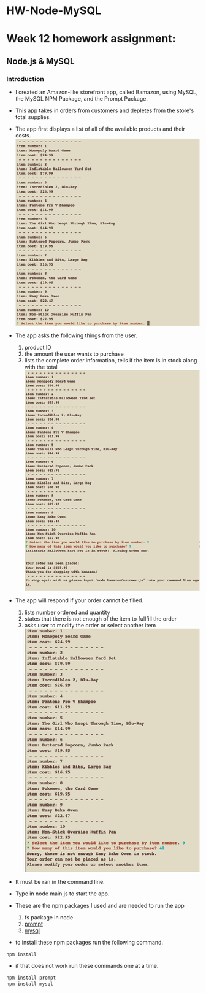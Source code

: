 # HW-Node-MySQL

# Week 12 homework assignment:
## Node.js & MySQL

### Introduction

* I created an Amazon-like storefront app, called Bamazon, using MySQL, the MySQL NPM Package, and the Prompt Package.
* This app takes in orders from customers and depletes from the store's total supplies.
* The app first displays a list of all of the available products and their costs.
![ScreenShot](screenshots/inventory.png "Lists of Products.")

* The app asks the following things from the user.

	1. product ID
	2. the amount the user wants to purchase
    3. lists the complete order information, tells if the item is in stock along with the total
![ScreenShot](screenshots/order.png "Prompts for ID and how many.")

* The app will respond if your order cannot be filled.

	1. lists number ordered and quantity
	2. states that there is not enough of the item to fullfill the order
    3. asks user to modify the order or select another item
![ScreenShot](screenshots/unfilled.png "Prompts for ID and how many.")

* It must be ran in the command line.
* Type in node main.js to start the app.

* These are the npm packages I used and are needed to run the app

	1. fs package in node
	2. [prompt](https://www.npmjs.com/package/prompt)
	3. [mysql](https://www.npmjs.com/package/mysql)
	
* to install these npm packages run the following command.
```
npm install 

```

* if that does not work run these commands one at a time.
```
npm install prompt
npm install mysql